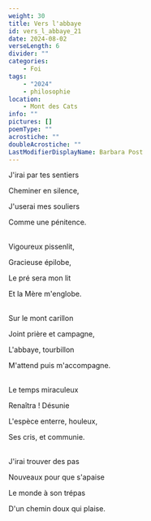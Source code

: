 ```yaml
---
weight: 30
title: Vers l'abbaye
id: vers_l_abbaye_21
date: 2024-08-02
verseLength: 6
divider: ""
categories:
    - Foi
tags:
    - "2024"
    - philosophie
location:
    - Mont des Cats
info: ""
pictures: []
poemType: ""
acrostiche: ""
doubleAcrostiche: ""
LastModifierDisplayName: Barbara Post
---
```

J'irai par tes sentiers

Cheminer en silence,

J'userai mes souliers

Comme une pénitence.

 \
Vigoureux pissenlit,

Gracieuse épilobe,

Le pré sera mon lit

Et la Mère m'englobe.

 \
Sur le mont carillon

Joint prière et campagne,

L'abbaye, tourbillon

M'attend puis m'accompagne.

 \
Le temps miraculeux

Renaîtra ! Désunie

L'espèce enterre, houleux,

Ses cris, et communie.

 \
J'irai trouver des pas

Nouveaux pour que s'apaise

Le monde à son trépas

D'un chemin doux qui plaise.
